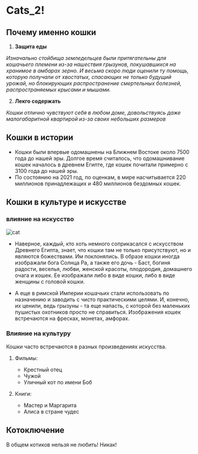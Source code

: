 # Cats_2!
## Почему именно кошки
1. **Защита еды**

*Изначально стойбища земледельцев были притягательны для кошачьего племени из-за нашествия грызунов, покушавшихся на хранимое в амбарах зерно. И весьма скоро люди оценили ту помощь, которую получали от хвостатых, спасающих не только будущий урожай, но блокирующих распространение смертельных болезней, распространяемых крысами и мышами.*

2. **Лекго содержать**

*Кошки отлично чувствуют себя в любом доме, довольствуясь даже малогабаритной квартирой из-за своих небольших размеров*
## Кошки в истории
* Кошки были впервые одомашнены на Ближнем Востоке около 7500 года до нашей эры. Долгое время считалось, что одомашнивание кошек началось в древнем Египте, где кошек почитали примерно с 3100 года до нашей эры.
* По состоянию на 2021 год, по оценкам, в мире насчитывается 220 миллионов принадлежащих и 480 миллионов бездомных кошек.
## Кошки в культуре и искусстве
### **влияние на искусство**
![cat](https://img.freepik.com/premium-photo/figurine-of-an-ancient-egyptian-cat-on-a-white-background_379858-736.jpg?w=360)

* Наверное, каждый, кто хоть немного соприкасался с искусством Древнего Египта, знает, что кошки там не только присутствуют, но и являются божествами. Им поклонялись. В образе кошки иногда изображали бога Солнца Ра, а также его дочь - Баст, богиня радости, веселья, любви, женской красоты, плодородия, домашнего очага и кошек. Ее изображали либо в виде кошки, либо в виде женщины с головой кошки.

* А еще в римской Империи кошачьих стали использовать по назначению и заводить с чисто практическими целями. И, конечно, их ценили, ведь грызуны - та еще напасть, с которой без маленьких пушистых охотников просто не справиться. Изображения кошек встречаются на фресках, монетах, амфорах.
### **Влияние на культуру**
Кошки часто встречаются в разных произведениях искусства.
1. Фильмы: 

    * Крестный отец
    * Чужой
    * Уличный кот по имени Боб
2. Книги:
    * Мастер и Маргарита
    * Алиса в стране чудес
    
## Котоключение
В общем котиков нельзя не любить!
Никак!